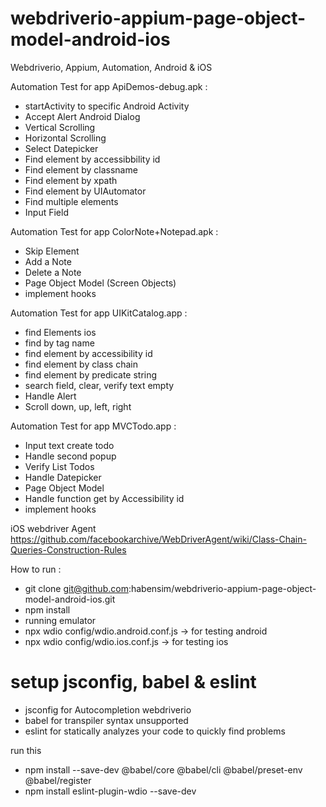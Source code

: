 # webdriverio-appium-page-object-model-android-ios
Webdriverio, Appium, Automation, Android & iOS

Automation Test for app ApiDemos-debug.apk : 
- startActivity to specific Android Activity
- Accept Alert Android Dialog
- Vertical Scrolling
- Horizontal Scrolling
- Select Datepicker
- Find element by accessibbility id
- Find element by classname
- Find element by xpath
- Find element by UIAutomator
- Find multiple elements
- Input Field

Automation Test for app ColorNote+Notepad.apk : 
- Skip Element
- Add a Note
- Delete a Note
- Page Object Model (Screen Objects)
- implement hooks

Automation Test for app UIKitCatalog.app : 
- find Elements ios
- find by tag name
- find element by accessibility id
- find element by class chain
- find element by predicate string
- search field, clear, verify text empty
- Handle Alert
- Scroll down, up, left, right

Automation Test for app MVCTodo.app : 
- Input text create todo
- Handle second popup
- Verify List Todos
- Handle Datepicker
- Page Object Model 
- Handle function get by Accessibility id
- implement hooks

iOS webdriver Agent
https://github.com/facebookarchive/WebDriverAgent/wiki/Class-Chain-Queries-Construction-Rules

How to run : 
- git clone git@github.com:habensim/webdriverio-appium-page-object-model-android-ios.git
- npm install
- running emulator
- npx wdio config/wdio.android.conf.js -> for testing android
- npx wdio config/wdio.ios.conf.js -> for testing ios

# setup jsconfig, babel & eslint
- jsconfig for Autocompletion webdriverio
- babel for transpiler syntax unsupported
- eslint for statically analyzes your code to quickly find problems

run this
- npm install --save-dev @babel/core @babel/cli @babel/preset-env @babel/register
- npm install eslint-plugin-wdio --save-dev